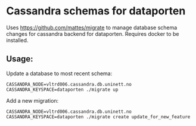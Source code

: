 # Cassandra schemas for dataporten

Uses https://github.com/mattes/migrate to manage database schema changes for cassandra backend for dataporten. Requires docker to be installed.

## Usage:

Update a database to most recent schema:

```
CASSANDRA_NODE=vltrd006.cassandra.db.uninett.no CASSANDRA_KEYSPACE=dataporten ./migrate up
```

Add a new migration:

```
CASSANDRA_NODE=vltrd006.cassandra.db.uninett.no CASSANDRA_KEYSPACE=dataporten ./migrate create update_for_new_feature
```
